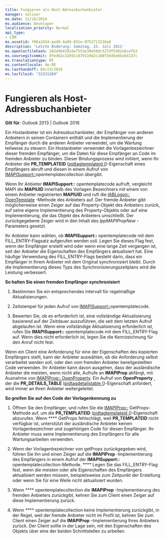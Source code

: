 ```yaml
---
title: Fungieren als Host-Adressbuchanbieter
manager: soliver
ms.date: 11/16/2014
ms.audience: Developer
localization_priority: Normal
api_type:
- COM
ms.assetid: f06a1034-ee49-4a09-831e-9752713228a8
description: 'Letzte Änderung: Samstag, 23. Juli 2011'
ms.openlocfilehash: 202d4b4391de7553e39e50dc527df5502ebcefb3
ms.sourcegitcommit: 8fe462c32b91c87911942c188f3445e85a54137c
ms.translationtype: MT
ms.contentlocale: de-DE
ms.lasthandoff: 04/23/2019
ms.locfileid: "32331269"
---
```

# <a name="acting-as-a-host-address-book-provider"></a>Fungieren als Host-Adressbuchanbieter

  
  
**Gilt für**: Outlook 2013 | Outlook 2016 
  
Ein Hostanbieter ist ein Adressbuchanbieter, der Empfänger von anderen Anbietern in seinen Containern enthält und die Implementierung der Empfänger durch die anderen Anbieter verwendet, um die Wartung teilweise zu steuern. Ein Hostanbieter verwendet die Vorlagenbezeichner dieser fremden Empfänger, um die Daten für diese Empfänger an Code im fremden Anbieter zu binden. Dieser Bindungsprozess wird initiiert, wenn Ihr Anbieter die **PR_TEMPLATEID** ([pidtagtemplateid (](pidtagtemplateid-canonical-property.md))-Eigenschaft eines Empfängers abruft und diesen in einem Aufruf von [IMAPISupport::](imapisupport-opentemplateid.md)opentemplatecollection übergibt. 
  
Wenn Ihr Anbieter **IMAPISupport::** opentemplatecode aufruft, vergleicht MAPI die **MAPIUID** innerhalb des Vorlagen Bezeichners mit einem von einem Anbieter registrierten **MAPIUID** und ruft die [IABLogon:: OpenTemplate](iablogon-opentemplateid.md) -Methode des Anbieters auf. Der fremde Anbieter gibt möglicherweise einen Zeiger auf das Property-Objekt des Anbieters zurück, auf seine eigene Implementierung des Property-Objekts oder auf eine Implementierung, die das Objekt des Anbieters umschließt. Der zurückgegebene Zeiger wird in den Inhalt des _lppMAPIPropNew_ -Parameters gesetzt. 
  
Ihr Anbieter kann wählen, ob **IMAPISupport::** opentemplatecode mit dem FILL_ENTRY-Flagsatz aufgerufen werden soll. Legen Sie dieses Flag fest, wenn der Empfänger erstellt wird oder wenn eine lange Zeit vergangen ist, seit der Anbieter die Eigenschaften des Empfängers aktualisiert hat. Eine häufige Verwendung des FILL_ENTRY-Flags besteht darin, dass ein Empfänger in Ihrem Anbieter mit dem Original synchronisiert bleibt. Durch die Implementierung dieses Typs des Synchronisierungszeitplans wird die Leistung verbessert. 
  
 **So halten Sie einen fremden Empfänger synchronisiert**
  
1. Bestimmen Sie ein entsprechendes Intervall für regelmäßige Aktualisierungen. 
    
2. Zeitstempel für jeden Aufruf von [IMAPISupport::](imapisupport-opentemplateid.md)opentemplatecode. 
    
3. Bewerten Sie, ob es erforderlich ist, eine vollständige Aktualisierung basierend auf der Zeitdauer auszuführen, die seit dem letzten Aufruf abgelaufen ist. Wenn eine vollständige Aktualisierung erforderlich ist, rufen Sie **IMAPISupport::** opentemplatecode mit dem FILL_ENTRY-Flag auf. Wenn dies nicht erforderlich ist, legen Sie die Kennzeichnung für den Anruf nicht fest. 
    
Wenn ein Client eine Anforderung für eine der Eigenschaften des kopierten Empfängers stellt, kann der Anbieter auswählen, ob die Anforderung selbst verarbeitet werden soll, oder den vom fremden Anbieter bereitgestellten Code verwenden. Ihr Anbieter kann davon ausgehen, dass der ausländische Anbieter die meisten, wenn nicht alle, Aufrufe an **IMAPIProp** abfängt, mit Ausnahme von [IMAPIProp:: OpenProperty](imapiprop-openproperty.md). Ein Aufruf von **OpenProperty** , der die **PR_DETAILS_TABLE** ([pidtagdetailstable (](pidtagdetailstable-canonical-property.md))-Eigenschaft anfordert, wird immer an Ihren Anbieter weitergeleitet.
  
 **So greifen Sie auf den Code der Vorlagenkennung zu**
  
1. Öffnen Sie den Empfänger, und rufen Sie die [IMAPIProp::](imapiprop-getprops.md) GetProps-Methode auf, um die **PR_TEMPLATEID** ([pidtagtemplateid (](pidtagtemplateid-canonical-property.md))-Eigenschaft abzurufen. Wenn **** GetProps fehlschlägt, weil **PR_TEMPLATEID** nicht verfügbar ist, unterstützt der ausländische Anbieter keinen Vorlagenbezeichner und zugehörigen Code für diesen Empfänger. Ihr Anbieter muss seine Implementierung des Empfängers für alle Wartungsarbeiten verwenden. 
    
2. Wenn der Vorlagenbezeichner von getProps zurückgegeben wird, führen Sie ihn und einen Zeiger auf die **IMAPIProp** -Implementierung des Empfängers in einem Aufruf der **IMAPISupport::** opentemplatecollection-Methode. **** Legen Sie das FILL_ENTRY-Flag fest, wenn die meisten oder alle Eigenschaften des Empfängers aktualisiert werden müssen, beispielsweise zum Zeitpunkt der Erstellung oder wenn Sie für eine Weile nicht aktualisiert wurden. 
    
3. Wenn **** opentemplatecollection die **IMAPIProp** -Implementierung des fremden Anbieters zurückgibt, kehren Sie zum Client einen Zeiger auf diese Implementierung zurück. 
    
4. Wenn **** opentemplatecollection keine Implementierung zurückgibt, in der Regel, weil der fremde Anbieter nicht im Profil ist, kehren Sie zum Client einen Zeiger auf die **IMAPIProp** -Implementierung Ihres Anbieters zurück. Der Client sollte in der Lage sein, mit den Eigenschaften des Objekts über eine der beiden Schnittstellen zu arbeiten. 
    

